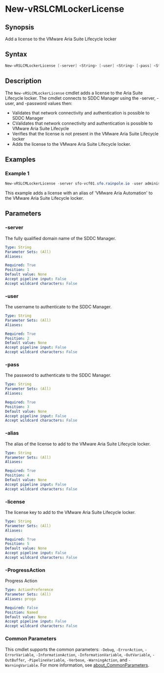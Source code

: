 # New-vRSLCMLockerLicense

## Synopsis

Add a license to the VMware Aria Suite Lifecycle locker

## Syntax

```powershell
New-vRSLCMLockerLicense [-server] <String> [-user] <String> [-pass] <String> [-alias] <String> [-license] <String> [-ProgressAction <ActionPreference>] [<CommonParameters>]
```

## Description

The `New-vRSLCMLockerLicense` cmdlet adds a license to the Aria Suite Lifecycle locker.
The cmdlet connects to SDDC Manager using the -server, -user, and -password values then:

- Validates that network connectivity and authentication is possible to SDDC Manager
- CValidates that network connectivity and authentication is possible to VMware Aria Suite Lifecycle
- Verifies that the license is not present in the VMware Aria Suite Lifecycle locker
- Adds the license to the VMware Aria Suite Lifecycle locker.

## Examples

### Example 1

```powershell
New-vRSLCMLockerLicense -server sfo-vcf01.sfo.rainpole.io -user administrator@vsphere.local -pass VMw@re1! -alias "VMware Aria Automation" -license "XXXXX-XXXXX-XXXXX-XXXXX-XXXXX"
```

This example adds a license with an alias of 'VMware Aria Automation' to the VMware Aria Suite Lifecycle locker.

## Parameters

### -server

The fully qualified domain name of the SDDC Manager.

```yaml
Type: String
Parameter Sets: (All)
Aliases:

Required: True
Position: 1
Default value: None
Accept pipeline input: False
Accept wildcard characters: False
```

### -user

The username to authenticate to the SDDC Manager.

```yaml
Type: String
Parameter Sets: (All)
Aliases:

Required: True
Position: 2
Default value: None
Accept pipeline input: False
Accept wildcard characters: False
```

### -pass

The password to authenticate to the SDDC Manager.

```yaml
Type: String
Parameter Sets: (All)
Aliases:

Required: True
Position: 3
Default value: None
Accept pipeline input: False
Accept wildcard characters: False
```

### -alias

The alias of the license to add to the VMware Aria Suite Lifecycle locker.

```yaml
Type: String
Parameter Sets: (All)
Aliases:

Required: True
Position: 4
Default value: None
Accept pipeline input: False
Accept wildcard characters: False
```

### -license

The license key to add to the VMware Aria Suite Lifecycle locker.

```yaml
Type: String
Parameter Sets: (All)
Aliases:

Required: True
Position: 5
Default value: None
Accept pipeline input: False
Accept wildcard characters: False
```

### -ProgressAction

Progress Action

```yaml
Type: ActionPreference
Parameter Sets: (All)
Aliases: proga

Required: False
Position: Named
Default value: None
Accept pipeline input: False
Accept wildcard characters: False
```

### Common Parameters

This cmdlet supports the common parameters: `-Debug`, `-ErrorAction`, `-ErrorVariable`, `-InformationAction`, `-InformationVariable`, `-OutVariable`, `-OutBuffer`, `-PipelineVariable`, `-Verbose`, `-WarningAction`, and `-WarningVariable`. For more information, see [about_CommonParameters](http://go.microsoft.com/fwlink/?LinkID=113216).
